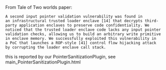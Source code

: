 From Tale of Two worlds paper:

```
A second input pointer validation vulnerability was found in
an infrastructural trusted loader enclave [14] that decrypts third-
party application enclaves to preserve code confidentiality. We
noticed that the trusted loader enclave code lacks any input pointer
validation checks, allowing us to build an arbitrary write primitive
in enclave memory. We successfully exploited this vulnerability in
a PoC that launches a ROP-style [41] control flow hijacking attack
by corrupting the loader enclave call stack.
```

this is reported by our PointerSanitizationPlugin, see main\_PointerSanitizationPlugin.html 
